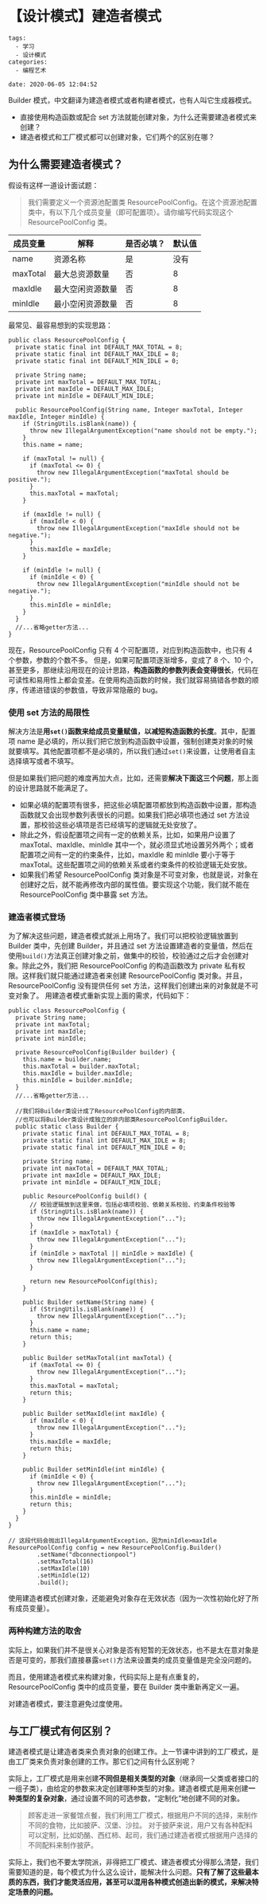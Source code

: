 # 【设计模式】建造者模式

```
tags:
  - 学习
  - 设计模式
categories:
  - 编程艺术

date: 2020-06-05 12:04:52
```

Builder 模式，中文翻译为建造者模式或者构建者模式，也有人叫它生成器模式。

- 直接使用构造函数或配合 set 方法就能创建对象，为什么还需要建造者模式来创建？
- 建造者模式和工厂模式都可以创建对象，它们两个的区别在哪？


## 为什么需要建造者模式？

假设有这样一道设计面试题：
> 我们需要定义一个资源池配置类 ResourcePoolConfig。在这个资源池配置类中，有以下几个成员变量（即可配置项）。请你编写代码实现这个 ResourcePoolConfig 类。

| 成员变量 | 解释 | 是否必填？ | 默认值 |
|-|-|-|-|
| name | 资源名称 | 是 | 没有 |
| maxTotal | 最大总资源数量 | 否 | 8 |
| maxIdle | 最大空闲资源数量 | 否 | 8 |
| minIdle | 最小空闲资源数量 | 否 | 8 |

最常见、最容易想到的实现思路：
```
public class ResourcePoolConfig {
  private static final int DEFAULT_MAX_TOTAL = 8;
  private static final int DEFAULT_MAX_IDLE = 8;
  private static final int DEFAULT_MIN_IDLE = 0;

  private String name;
  private int maxTotal = DEFAULT_MAX_TOTAL;
  private int maxIdle = DEFAULT_MAX_IDLE;
  private int minIdle = DEFAULT_MIN_IDLE;

  public ResourcePoolConfig(String name, Integer maxTotal, Integer maxIdle, Integer minIdle) {
    if (StringUtils.isBlank(name)) {
      throw new IllegalArgumentException("name should not be empty.");
    }
    this.name = name;

    if (maxTotal != null) {
      if (maxTotal <= 0) {
        throw new IllegalArgumentException("maxTotal should be positive.");
      }
      this.maxTotal = maxTotal;
    }

    if (maxIdle != null) {
      if (maxIdle < 0) {
        throw new IllegalArgumentException("maxIdle should not be negative.");
      }
      this.maxIdle = maxIdle;
    }

    if (minIdle != null) {
      if (minIdle < 0) {
        throw new IllegalArgumentException("minIdle should not be negative.");
      }
      this.minIdle = minIdle;
    }
  }
  //...省略getter方法...
}
```

现在，ResourcePoolConfig 只有 4 个可配置项，对应到构造函数中，也只有 4 个参数，参数的个数不多。
但是，如果可配置项逐渐增多，变成了 8 个、10 个，甚至更多，那继续沿用现在的设计思路，**构造函数的参数列表会变得很长**，代码在可读性和易用性上都会变差。在使用构造函数的时候，我们就容易搞错各参数的顺序，传递进错误的参数值，导致非常隐蔽的 bug。

### 使用 set 方法的局限性

解决方法是**用`set()`函数来给成员变量赋值，以减短构造函数的长度**。其中，配置项 name 是必填的，所以我们把它放到构造函数中设置，强制创建类对象的时候就要填写。其他配置项都不是必填的，所以我们通过`set()`来设置，让使用者自主选择填写或者不填写。

但是如果我们把问题的难度再加大点，比如，还需要**解决下面这三个问题**，那上面的设计思路就不能满足了。
- 如果必填的配置项有很多，把这些必填配置项都放到构造函数中设置，那构造函数就又会出现参数列表很长的问题。如果我们把必填项也通过 set 方法设置，那校验这些必填项是否已经填写的逻辑就无处安放了。
- 除此之外，假设配置项之间有一定的依赖关系，比如，如果用户设置了 maxTotal、maxIdle、minIdle 其中一个，就必须显式地设置另外两个；或者配置项之间有一定的约束条件，比如，maxIdle 和 minIdle 要小于等于 maxTotal。这些配置项之间的依赖关系或者约束条件的校验逻辑无处安放。
- 如果我们希望 ResourcePoolConfig 类对象是不可变对象，也就是说，对象在创建好之后，就不能再修改内部的属性值。要实现这个功能，我们就不能在 ResourcePoolConfig 类中暴露 set 方法。

### 建造者模式登场

为了解决这些问题，建造者模式就派上用场了。我们可以把校验逻辑放置到 Builder 类中，先创建 Builder，并且通过 set 方法设置建造者的变量值，然后在使用`build()`方法真正创建对象之前，做集中的校验，校验通过之后才会创建对象。除此之外，我们把 ResourcePoolConfig 的构造函数改为 private 私有权限。这样我们就只能通过建造者来创建 ResourcePoolConfig 类对象。并且，ResourcePoolConfig 没有提供任何 set 方法，这样我们创建出来的对象就是不可变对象了。
用建造者模式重新实现上面的需求，代码如下：
```
public class ResourcePoolConfig {
  private String name;
  private int maxTotal;
  private int maxIdle;
  private int minIdle;

  private ResourcePoolConfig(Builder builder) {
    this.name = builder.name;
    this.maxTotal = builder.maxTotal;
    this.maxIdle = builder.maxIdle;
    this.minIdle = builder.minIdle;
  }
  //...省略getter方法...

  //我们将Builder类设计成了ResourcePoolConfig的内部类，
  //也可以将Builder类设计成独立的非内部类ResourcePoolConfigBuilder。
  public static class Builder {
    private static final int DEFAULT_MAX_TOTAL = 8;
    private static final int DEFAULT_MAX_IDLE = 8;
    private static final int DEFAULT_MIN_IDLE = 0;

    private String name;
    private int maxTotal = DEFAULT_MAX_TOTAL;
    private int maxIdle = DEFAULT_MAX_IDLE;
    private int minIdle = DEFAULT_MIN_IDLE;

    public ResourcePoolConfig build() {
      // 校验逻辑放到这里来做，包括必填项校验、依赖关系校验、约束条件校验等
      if (StringUtils.isBlank(name)) {
        throw new IllegalArgumentException("...");
      }
      if (maxIdle > maxTotal) {
        throw new IllegalArgumentException("...");
      }
      if (minIdle > maxTotal || minIdle > maxIdle) {
        throw new IllegalArgumentException("...");
      }

      return new ResourcePoolConfig(this);
    }

    public Builder setName(String name) {
      if (StringUtils.isBlank(name)) {
        throw new IllegalArgumentException("...");
      }
      this.name = name;
      return this;
    }

    public Builder setMaxTotal(int maxTotal) {
      if (maxTotal <= 0) {
        throw new IllegalArgumentException("...");
      }
      this.maxTotal = maxTotal;
      return this;
    }

    public Builder setMaxIdle(int maxIdle) {
      if (maxIdle < 0) {
        throw new IllegalArgumentException("...");
      }
      this.maxIdle = maxIdle;
      return this;
    }

    public Builder setMinIdle(int minIdle) {
      if (minIdle < 0) {
        throw new IllegalArgumentException("...");
      }
      this.minIdle = minIdle;
      return this;
    }
  }
}

// 这段代码会抛出IllegalArgumentException，因为minIdle>maxIdle
ResourcePoolConfig config = new ResourcePoolConfig.Builder()
        .setName("dbconnectionpool")
        .setMaxTotal(16)
        .setMaxIdle(10)
        .setMinIdle(12)
        .build();
```

使用建造者模式创建对象，还能避免对象存在无效状态（因为一次性初始化好了所有成员变量）。

### 两种构建方法的取舍

实际上，如果我们并不是很关心对象是否有短暂的无效状态，也不是太在意对象是否是可变的，那我们直接暴露`set()`方法来设置类的成员变量值是完全没问题的。

而且，使用建造者模式来构建对象，代码实际上是有点重复的，ResourcePoolConfig 类中的成员变量，要在 Builder 类中重新再定义一遍。

对建造者模式，要注意避免过度使用。

## 与工厂模式有何区别？

建造者模式是让建造者类来负责对象的创建工作。上一节课中讲到的工厂模式，是由工厂类来负责对象创建的工作。那它们之间有什么区别呢？

实际上，工厂模式是用来创建**不同但是相关类型的对象**（继承同一父类或者接口的一组子类），由给定的参数来决定创建哪种类型的对象。建造者模式是用来创建**一种类型的复杂对象**，通过设置不同的可选参数，“定制化”地创建不同的对象。

> 顾客走进一家餐馆点餐，我们利用工厂模式，根据用户不同的选择，来制作不同的食物，比如披萨、汉堡、沙拉。
> 对于披萨来说，用户又有各种配料可以定制，比如奶酪、西红柿、起司，我们通过建造者模式根据用户选择的不同配料来制作披萨。

实际上，我们也不要太学院派，非得把工厂模式、建造者模式分得那么清楚，我们需要知道的是，每个模式为什么这么设计，能解决什么问题。**只有了解了这些最本质的东西，我们才能灵活应用，甚至可以混用各种模式创造出新的模式，来解决特定场景的问题。**